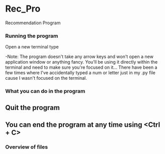 # Rec_Pro
Recommendation Program



### Running the program
Open a new terminal
type <python script.py>

 -Note: The program doesn't take any arrow keys and won't open a new application window or anything fancy. You'll be using it directly within the terminal and need to make sure you're focused on it... There have been a few times where I've accidentally typed a num or letter just in my .py file cause I wasn't focused on the terminal.

### What you can do in the program

## Quit the program
You can end the program at any time using <Ctrl + C>
----------------
### Overview of files